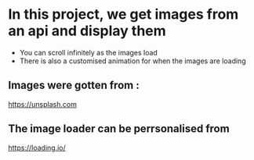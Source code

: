 # In this project, we get images from an api and display them 
- You can scroll infinitely as the images load
- There is also a customised animation for when the images are loading

## Images were gotten from :
https://unsplash.com
## The image loader can be perrsonalised from
https://loading.io/
